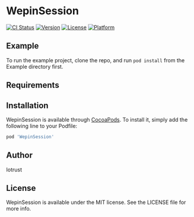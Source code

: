 # WepinSession

[![CI Status](https://img.shields.io/travis/JisunHong1/WepinSession.svg?style=flat)](https://travis-ci.org/JisunHong1/WepinSession)
[![Version](https://img.shields.io/cocoapods/v/WepinSession.svg?style=flat)](https://cocoapods.org/pods/WepinSession)
[![License](https://img.shields.io/cocoapods/l/WepinSession.svg?style=flat)](https://cocoapods.org/pods/WepinSession)
[![Platform](https://img.shields.io/cocoapods/p/WepinSession.svg?style=flat)](https://cocoapods.org/pods/WepinSession)

## Example

To run the example project, clone the repo, and run `pod install` from the Example directory first.

## Requirements

## Installation

WepinSession is available through [CocoaPods](https://cocoapods.org). To install
it, simply add the following line to your Podfile:

```ruby
pod 'WepinSession'
```

## Author

Iotrust

## License

WepinSession is available under the MIT license. See the LICENSE file for more info.
